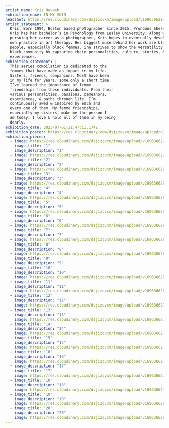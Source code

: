 ```yaml
---
artist_name: Kris Nevaeh
exhibition_name: IN MY SKIN
headshot: https://res.cloudinary.com/dsjizcvxm/image/upload/v1696366281/Artist%20of%20the%20month/july2023/9_mgdakm.jpg
artist_statement: >
  Kris, Born 1994, Boston based photographer since 2015. Pronouns She/Her/Hers.
  Kris has her bachelor’s in Psychology from Lesley University. Along with
  pursuing her career as a photographer, Kris hopes to eventually develop her
  own practice in art therapy. Her biggest muse behind her work are black
  people, especially black femmes. She strives to show the versatility of the
  black community by capturing their personalities, culture, stories, &
  experiences.
exhibition_statement: |-
  This series compilation is dedicated to the 
  femmes that have made an impact in my life. 
  Sisters, friends, companions. Most have been 
  in my life for years, some only a short time. 
  I’ve learned the importance of femme 
  friendships from these individuals. From their 
  various personalities, passions, demeanors, 
  experiences, & paths through life. I’m 
  continuously awed & inspired by each and 
  every one of them. My femme friendships, 
  especially my sisters, make me the person I 
  am today. I love & hold all of them in my being 
  dearly.
exhibition_date: 2023-07-01T21:47:13.174Z
exhibition_poster: https://res.cloudinary.com/dsjizcvxm/image/upload/v1696366272/Artist%20of%20the%20month/july2023/4_ekyikc.jpg
exhibition_pieces:
  - image: https://res.cloudinary.com/dsjizcvxm/image/upload/v1696366299/Artist%20of%20the%20month/july2023/20_mki9kg.jpg
    image_title: "1"
    image_description: "1"
  - image: https://res.cloudinary.com/dsjizcvxm/image/upload/v1696366297/Artist%20of%20the%20month/july2023/19_qg8zbs.jpg
    image_title: "2"
    image_description: "2"
  - image: https://res.cloudinary.com/dsjizcvxm/image/upload/v1696366296/Artist%20of%20the%20month/july2023/18_smxfgi.jpg
    image_title: "3"
    image_description: "3"
  - image: https://res.cloudinary.com/dsjizcvxm/image/upload/v1696366294/Artist%20of%20the%20month/july2023/16_xizrrk.jpg
    image_title: "4"
    image_description: "4"
  - image: https://res.cloudinary.com/dsjizcvxm/image/upload/v1696366292/Artist%20of%20the%20month/july2023/15_vmnp6f.jpg
    image_title: "5"
    image_description: "5"
  - image: https://res.cloudinary.com/dsjizcvxm/image/upload/v1696366290/Artist%20of%20the%20month/july2023/14_rn0ouc.jpg
    image_title: "6"
    image_description: "6"
  - image: https://res.cloudinary.com/dsjizcvxm/image/upload/v1696366288/Artist%20of%20the%20month/july2023/13_gdnqlh.jpg
    image_title: "7"
    image_description: "7"
  - image: https://res.cloudinary.com/dsjizcvxm/image/upload/v1696366286/Artist%20of%20the%20month/july2023/12_e8fw6a.jpg
    image_title: "8"
    image_description: "8"
  - image: https://res.cloudinary.com/dsjizcvxm/image/upload/v1696366285/Artist%20of%20the%20month/july2023/11_ps9mqf.jpg
    image_title: "9"
    image_description: "9"
  - image_title: "10"
    image_description: "10"
    image: https://res.cloudinary.com/dsjizcvxm/image/upload/v1696366283/Artist%20of%20the%20month/july2023/10_nflsd7.jpg
  - image_title: "11"
    image_description: "11"
    image: https://res.cloudinary.com/dsjizcvxm/image/upload/v1696366281/Artist%20of%20the%20month/july2023/9_mgdakm.jpg
  - image_title: "12"
    image_description: "12"
    image: https://res.cloudinary.com/dsjizcvxm/image/upload/v1696366279/Artist%20of%20the%20month/july2023/8_ezopij.jpg
  - image_title: "13"
    image_description: "13"
    image: https://res.cloudinary.com/dsjizcvxm/image/upload/v1696366277/Artist%20of%20the%20month/july2023/7_ubcs3j.jpg
  - image_title: "14"
    image_description: "14"
    image: https://res.cloudinary.com/dsjizcvxm/image/upload/v1696366276/Artist%20of%20the%20month/july2023/6_pcbzwb.jpg
  - image_title: "15"
    image_description: "15"
    image: https://res.cloudinary.com/dsjizcvxm/image/upload/v1696366274/Artist%20of%20the%20month/july2023/5_zsdhn3.jpg
  - image_title: "16"
    image_description: "16"
    image: https://res.cloudinary.com/dsjizcvxm/image/upload/v1696366272/Artist%20of%20the%20month/july2023/4_ekyikc.jpg
  - image_description: "17"
    image_title: "17"
    image: https://res.cloudinary.com/dsjizcvxm/image/upload/v1696366270/Artist%20of%20the%20month/july2023/3_vpelqq.jpg
  - image_title: "18"
    image_description: "18"
    image: https://res.cloudinary.com/dsjizcvxm/image/upload/v1696366270/Artist%20of%20the%20month/july2023/3_vpelqq.jpg
  - image_title: "19"
    image_description: "19"
    image: https://res.cloudinary.com/dsjizcvxm/image/upload/v1696366269/Artist%20of%20the%20month/july2023/2_ztlmls.jpg
  - image_title: "20"
    image_description: "20"
    image: https://res.cloudinary.com/dsjizcvxm/image/upload/v1696366268/Artist%20of%20the%20month/july2023/1_gugguf.jpg
---
```

